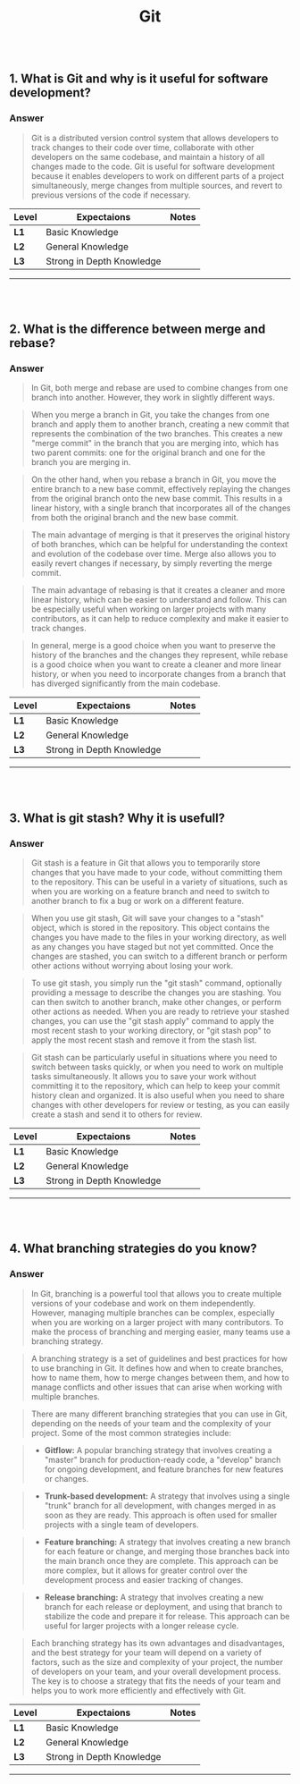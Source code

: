 <h1 align="center"> Git</h1>

<br/><br/>

## 1. What is Git and why is it useful for software development?
### Answer
> Git is a distributed version control system that allows developers to track changes to their code over time, collaborate with other developers on the same codebase, and maintain a history of all changes made to the code. Git is useful for software development because it enables developers to work on different parts of a project simultaneously, merge changes from multiple sources, and revert to previous versions of the code if necessary.


| **Level** | **Expectaions**             | **Notes**       |
|-----------|-----------------------------|-----------------|
| **L1**    | Basic Knowledge             |                 |
| **L2**    | General Knowledge           |                 |
| **L3**    | Strong in Depth Knowledge   |                 |
---
<br/><br/>

## 2. What is the difference between merge and rebase?
### Answer
> In Git, both merge and rebase are used to combine changes from one branch into another. However, they work in slightly different ways.

> When you merge a branch in Git, you take the changes from one branch and apply them to another branch, creating a new commit that represents the combination of the two branches. This creates a new "merge commit" in the branch that you are merging into, which has two parent commits: one for the original branch and one for the branch you are merging in.

> On the other hand, when you rebase a branch in Git, you move the entire branch to a new base commit, effectively replaying the changes from the original branch onto the new base commit. This results in a linear history, with a single branch that incorporates all of the changes from both the original branch and the new base commit.

> The main advantage of merging is that it preserves the original history of both branches, which can be helpful for understanding the context and evolution of the codebase over time. Merge also allows you to easily revert changes if necessary, by simply reverting the merge commit.

> The main advantage of rebasing is that it creates a cleaner and more linear history, which can be easier to understand and follow. This can be especially useful when working on larger projects with many contributors, as it can help to reduce complexity and make it easier to track changes.

> In general, merge is a good choice when you want to preserve the history of the branches and the changes they represent, while rebase is a good choice when you want to create a cleaner and more linear history, or when you need to incorporate changes from a branch that has diverged significantly from the main codebase.

| **Level** | **Expectaions**             | **Notes**       |
|-----------|-----------------------------|-----------------|
| **L1**    | Basic Knowledge             |                 |
| **L2**    | General Knowledge           |                 |
| **L3**    | Strong in Depth Knowledge   |                 |
---
<br/><br/>

## 3. What is git stash? Why it is usefull?
### Answer
> Git stash is a feature in Git that allows you to temporarily store changes that you have made to your code, without committing them to the repository. This can be useful in a variety of situations, such as when you are working on a feature branch and need to switch to another branch to fix a bug or work on a different feature.

> When you use git stash, Git will save your changes to a "stash" object, which is stored in the repository. This object contains the changes you have made to the files in your working directory, as well as any changes you have staged but not yet committed. Once the changes are stashed, you can switch to a different branch or perform other actions without worrying about losing your work.

> To use git stash, you simply run the "git stash" command, optionally providing a message to describe the changes you are stashing. You can then switch to another branch, make other changes, or perform other actions as needed. When you are ready to retrieve your stashed changes, you can use the "git stash apply" command to apply the most recent stash to your working directory, or "git stash pop" to apply the most recent stash and remove it from the stash list.

> Git stash can be particularly useful in situations where you need to switch between tasks quickly, or when you need to work on multiple tasks simultaneously. It allows you to save your work without committing it to the repository, which can help to keep your commit history clean and organized. It is also useful when you need to share changes with other developers for review or testing, as you can easily create a stash and send it to others for review.

| **Level** | **Expectaions**             | **Notes**       |
|-----------|-----------------------------|-----------------|
| **L1**    | Basic Knowledge             |                 |
| **L2**    | General Knowledge           |                 |
| **L3**    | Strong in Depth Knowledge   |                 |
---
<br/><br/>

## 4. What branching strategies do you know?
### Answer
> In Git, branching is a powerful tool that allows you to create multiple versions of your codebase and work on them independently. However, managing multiple branches can be complex, especially when you are working on a larger project with many contributors. To make the process of branching and merging easier, many teams use a branching strategy.

> A branching strategy is a set of guidelines and best practices for how to use branching in Git. It defines how and when to create branches, how to name them, how to merge changes between them, and how to manage conflicts and other issues that can arise when working with multiple branches.

> There are many different branching strategies that you can use in Git, depending on the needs of your team and the complexity of your project. Some of the most common strategies include:

> * **Gitflow:** A popular branching strategy that involves creating a "master" branch for production-ready code, a "develop" branch for ongoing development, and feature branches for new features or changes.

> * **Trunk-based development:** A strategy that involves using a single "trunk" branch for all development, with changes merged in as soon as they are ready. This approach is often used for smaller projects with a single team of developers.

> * **Feature branching:** A strategy that involves creating a new branch for each feature or change, and merging those branches back into the main branch once they are complete. This approach can be more complex, but it allows for greater control over the development process and easier tracking of changes.

> * **Release branching:** A strategy that involves creating a new branch for each release or deployment, and using that branch to stabilize the code and prepare it for release. This approach can be useful for larger projects with a longer release cycle.

> Each branching strategy has its own advantages and disadvantages, and the best strategy for your team will depend on a variety of factors, such as the size and complexity of your project, the number of developers on your team, and your overall development process. The key is to choose a strategy that fits the needs of your team and helps you to work more efficiently and effectively with Git.


| **Level** | **Expectaions**             | **Notes**       |
|-----------|-----------------------------|-----------------|
| **L1**    | Basic Knowledge             |                 |
| **L2**    | General Knowledge           |                 |
| **L3**    | Strong in Depth Knowledge   |                 |
---
<br/><br/>
